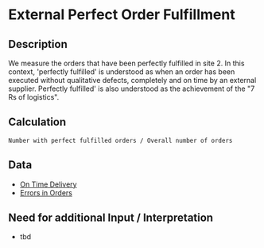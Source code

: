 # External Perfect Order Fulfillment

## Description
We measure the orders that have been perfectly fulfilled in site 2. In this context, 'perfectly fulfilled' is understood as when an order has been executed without qualitative defects, completely and on time by an external supplier. Perfectly fulfilled' is also understood as the achievement of the "7 Rs of logistics".

## Calculation
`Number with perfect fulfilled orders / Overall number of orders`

## Data
* [On Time Delivery](OnTimeDelivery.md)
* [Errors in Orders](ErrorsinOrders.md)

## Need for additional Input / Interpretation
* tbd
